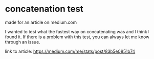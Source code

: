 # concatenation test
made for an article on medium.com

I wanted to test what the fastest way on concatenating was and I think I found it.
If there is a problem with this test, you can always let me know through an issue.

link to article: https://medium.com/me/stats/post/83b5e0851b74